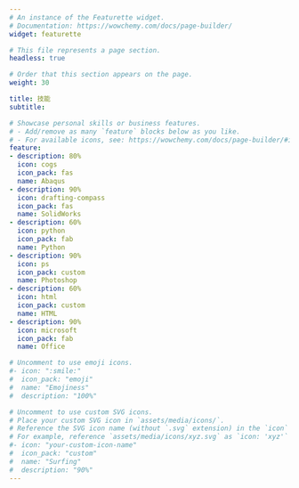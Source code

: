 ```yaml
---
# An instance of the Featurette widget.
# Documentation: https://wowchemy.com/docs/page-builder/
widget: featurette

# This file represents a page section.
headless: true

# Order that this section appears on the page.
weight: 30

title: 技能
subtitle:

# Showcase personal skills or business features.
# - Add/remove as many `feature` blocks below as you like.
# - For available icons, see: https://wowchemy.com/docs/page-builder/#icons
feature:
- description: 80%
  icon: cogs
  icon_pack: fas
  name: Abaqus
- description: 90%
  icon: drafting-compass
  icon_pack: fas
  name: SolidWorks
- description: 60%
  icon: python
  icon_pack: fab
  name: Python
- description: 90%
  icon: ps
  icon_pack: custom
  name: Photoshop
- description: 60%
  icon: html
  icon_pack: custom
  name: HTML
- description: 90%
  icon: microsoft
  icon_pack: fab
  name: Office

# Uncomment to use emoji icons.
#- icon: ":smile:"
#  icon_pack: "emoji"
#  name: "Emojiness"
#  description: "100%"  

# Uncomment to use custom SVG icons.
# Place your custom SVG icon in `assets/media/icons/`.
# Reference the SVG icon name (without `.svg` extension) in the `icon` field.
# For example, reference `assets/media/icons/xyz.svg` as `icon: 'xyz'`
#- icon: "your-custom-icon-name"
#  icon_pack: "custom"
#  name: "Surfing"
#  description: "90%"
---
```

